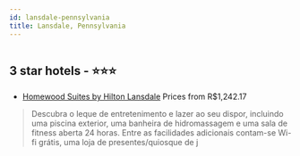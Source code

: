 ```yaml
---
id: lansdale-pennsylvania
title: Lansdale, Pennsylvania
---
```


<center><img src="https://i.travelapi.com/hotels/1000000/850000/848800/848711/479b580e_b.jpg" alt="" /></center>


##  3 star hotels - ⭐️⭐️⭐️

-    [Homewood Suites by Hilton Lansdale](https://www.hurb.com/br/aud/https://www.hurb.com/br/hotels/lansdale/homewood-suites-by-hilton-lansdale-HT-FHT1?cmp=18055) Prices from R$1,242.17
   > Descubra o leque de entretenimento e lazer ao seu dispor, incluindo uma piscina exterior, uma banheira de hidromassagem e uma sala de fitness aberta 24 horas. Entre as facilidades adicionais contam-se Wi-fi grátis, uma loja de presentes/quiosque de j
